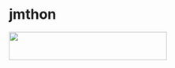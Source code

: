 # jmthon

<p align="left"><a href="https://heroku.com/deploy?template=https://github.com/pqpasl1/roz"> <img src="https://img.shields.io/badge/Deploy%20To%20Heroku-purple?style=for-the-badge&logo=heroku" width="320" height="58.45"/></a></p>
